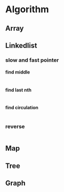 # Algorithm
## Array
## Linkedlist
### slow and fast pointer
#### find middle
```java

```
#### find last nth
```java

```
#### find circulation
```java

```
### reverse
```java

```
## Map

## Tree
## Graph